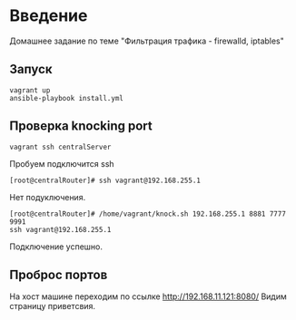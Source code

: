 # **Введение**

Домашнее задание по теме "Фильтрация трафика - firewalld, iptables"


## **Запуск**
```
vagrant up
ansible-playbook install.yml
```

## **Проверка knocking port**
```
vagrant ssh centralServer
```
Пробуем подключится ssh

```
[root@centralRouter]# ssh vagrant@192.168.255.1
```
Нет подуключения.

```
[root@centralRouter]# /home/vagrant/knock.sh 192.168.255.1 8881 7777 9991
ssh vagrant@192.168.255.1
```
Подключение успешно.

## **Проброс портов**

На хост машине переходим по ссылке http://192.168.11.121:8080/
Видим страницу приветсвия.